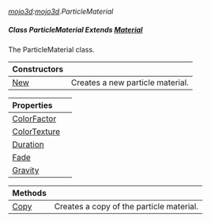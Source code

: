 _[mojo3d](../../modules/mojo3d/mojo3d-module.md):[mojo3d](../../modules/mojo3d/mojo3d-module.md).ParticleMaterial_
##### Class ParticleMaterial Extends [Material](../../modules/mojo3d/mojo3d-material.md)
The ParticleMaterial class.

| Constructors | |
|:---|:---|
| [New](mojo3d-particlematerial-new.md) | Creates a new particle material. |

| Properties | |
|:---|:---|
| [ColorFactor](mojo3d-particlematerial-colorfactor.md) |  |
| [ColorTexture](mojo3d-particlematerial-colortexture.md) |  |
| [Duration](mojo3d-particlematerial-duration.md) |  |
| [Fade](mojo3d-particlematerial-fade.md) |  |
| [Gravity](mojo3d-particlematerial-gravity.md) |  |

| Methods | |
|:---|:---|
| [Copy](mojo3d-particlematerial-copy.md) | Creates a copy of the particle material. |
